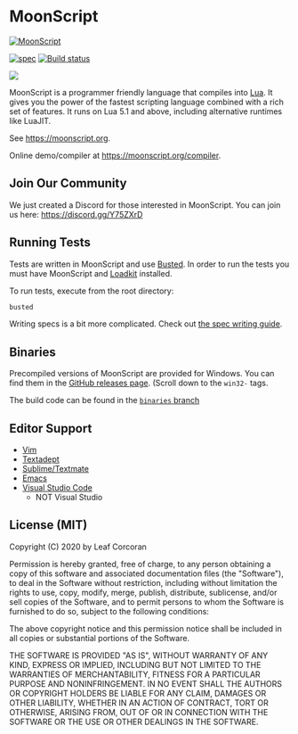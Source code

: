# MoonScript

[![MoonScript](https://leafo.net/dump/sailormoonscript.png)](https://moonscript.org)


[![spec](https://github.com/leafo/moonscript/workflows/spec/badge.svg)](https://github.com/leafo/moonscript/actions?query=workflow%3Aspec) [![Build status](https://ci.appveyor.com/api/projects/status/f5prpi4wvytul290/branch/binaries?svg=true)](https://ci.appveyor.com/project/leafo/moonscript/branch/binaries)


[![](https://leafo.net/dump/twitch-banner.svg)](https://www.twitch.tv/moonscript)

MoonScript is a programmer friendly language that compiles into
[Lua](https://www.lua.org/). It gives you the power of the fastest scripting
language combined with a rich set of features. It runs on Lua 5.1 and above,
including alternative runtimes like LuaJIT.

See <https://moonscript.org>.

Online demo/compiler at <https://moonscript.org/compiler>.

## Join Our Community

We just created a Discord for those interested in MoonScript. You can join us here: <https://discord.gg/Y75ZXrD>

## Running Tests

Tests are written in MoonScript and use [Busted](https://olivinelabs.com/busted/).
In order to run the tests you must have MoonScript and [Loadkit](https://github.com/leafo/loadkit) installed.

To run tests, execute from the root directory:

```bash
busted
```

Writing specs is a bit more complicated. Check out [the spec writing guide](spec/README.md).


## Binaries

Precompiled versions of MoonScript are provided for Windows. You can find them
in the [GitHub releases page](https://github.com/leafo/moonscript/releases).
(Scroll down to the `win32-` tags.

The build code can be found in the [`binaries`
branch](https://github.com/leafo/moonscript/tree/binaries)

## Editor Support

* [Vim](https://github.com/leafo/moonscript-vim)
* [Textadept](https://github.com/leafo/moonscript-textadept)
* [Sublime/Textmate](https://github.com/leafo/moonscript-tmbundle)
* [Emacs](https://github.com/k2052/moonscript-mode)
* [Visual Studio Code](https://marketplace.visualstudio.com/items?itemName=Lynxish-Developer.moonscript)
  - NOT Visual Studio

## License (MIT)

Copyright (C) 2020 by Leaf Corcoran

Permission is hereby granted, free of charge, to any person obtaining a copy
of this software and associated documentation files (the "Software"), to deal
in the Software without restriction, including without limitation the rights
to use, copy, modify, merge, publish, distribute, sublicense, and/or sell
copies of the Software, and to permit persons to whom the Software is
furnished to do so, subject to the following conditions:

The above copyright notice and this permission notice shall be included in
all copies or substantial portions of the Software.

THE SOFTWARE IS PROVIDED "AS IS", WITHOUT WARRANTY OF ANY KIND, EXPRESS OR
IMPLIED, INCLUDING BUT NOT LIMITED TO THE WARRANTIES OF MERCHANTABILITY,
FITNESS FOR A PARTICULAR PURPOSE AND NONINFRINGEMENT. IN NO EVENT SHALL THE
AUTHORS OR COPYRIGHT HOLDERS BE LIABLE FOR ANY CLAIM, DAMAGES OR OTHER
LIABILITY, WHETHER IN AN ACTION OF CONTRACT, TORT OR OTHERWISE, ARISING FROM,
OUT OF OR IN CONNECTION WITH THE SOFTWARE OR THE USE OR OTHER DEALINGS IN
THE SOFTWARE.
